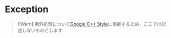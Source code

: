 # Exception

> [!Warn]
> 例外処理について[Google C++ Style](https://google.github.io/styleguide/cppguide.html#Exceptions)に準拠するため、ここでは記述しないものとします
